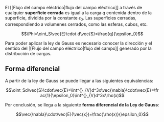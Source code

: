 
El [[Flujo del campo eléctrico|flujo del campo eléctrico]] a través de cualquier **superficie cerrada** es igual a la carga $q$ contenida dentro de la superficie, dividida por la constante $\epsilon_0$. Las superficies cerradas, correspondiendo a volumenes cerrados, como las esferas, cubos, etc. 

$$\Phi=\oint_S\vec{E}\cdot d\vec{S}=\frac{q}{\epsilon_0}$$

Para poder aplicar la ley de Gauss es necesario conocer la dirección y el sentido del [[Flujo del campo eléctrico|flujo del campo]] generado por la distribución de cargas. 

## Forma diferencial 

A partir de la ley de Gauss se puede llegar a las siguientes equivalencias: 

$$\oint_Sd\vec{S}\cdot\vec{E}=\int^{}_{V}d^3x\vec{\nabla}\cdot\vec{E}=\frac{1}{\epsilon_0}\int^{}_{V}d^3x\rho(x)$$

Por conclusión, se llega a la siguiente **forma diferencial de la Ley de Gauss**: 

$$\vec{\nabla}\cdot\vec{E}(\vec{x})=\frac{\rho(x)}{\epsilon_0}$$


